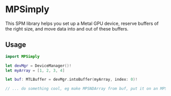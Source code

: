 # MPSimply

This SPM library helps you set up a Metal GPU device, reserve buffers of the right size, and move data into and out of these buffers.

## Usage

```swift
import MPSimply

let devMgr = DeviceManager()!
let myArray = [1, 2, 3, 4]

let buf: MTLBuffer = devMgr.intoBuffer(myArray, index: 0)!

// ... do something cool, eg make MPSNDArray from buf, put it on an MPSGraph tensor...
```
